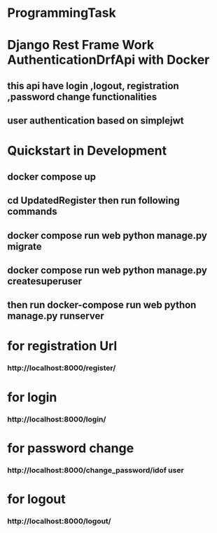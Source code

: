 # ProgrammingTask
# Django Rest Frame Work AuthenticationDrfApi with Docker


## this api have login ,logout, registration ,password change functionalities 
## user authentication based on simplejwt





# Quickstart in Development 

## docker compose up 
## cd UpdatedRegister then run following commands
## docker compose run web python manage.py migrate
## docker compose run web python manage.py createsuperuser
## then run docker-compose run web python manage.py runserver



# for registration Url
### http://localhost:8000/register/

# for login
### http://localhost:8000/login/

# for password change
### http://localhost:8000/change_password/idof user

# for logout
### http://localhost:8000/logout/




